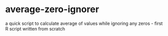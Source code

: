 # average-zero-ignorer
a quick script to calculate average of values while ignoring any zeros - first R script written from scratch
